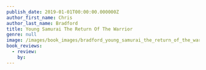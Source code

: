 ```yaml
---
publish_date: 2019-01-01T00:00:00.000000Z
author_first_name: Chris
author_last_name: Bradford
title: Young Samurai The Return Of The Warrior
genre: null
image: /images/book_images/bradford_young_samurai_the_return_of_the_warrior.jpg
book_reviews:
  - review: 
    by: 
---
```

